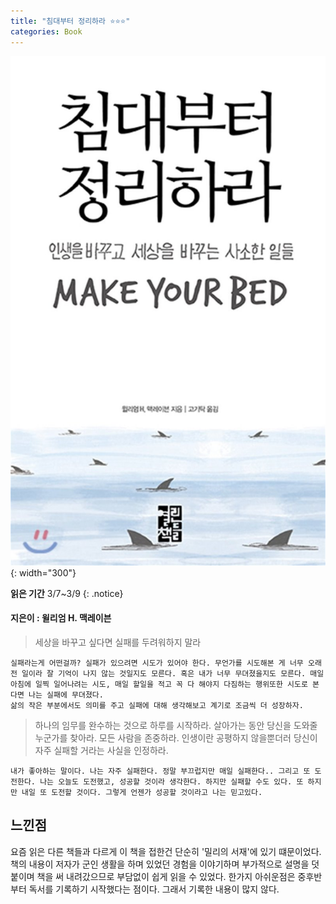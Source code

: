 ```yaml
---
title: "침대부터 정리하라 ⭐⭐⭐"
categories: Book
---
```


![](/assets/images/bed.jpeg){: width="300"}

**읽은 기간** 3/7~3/9
{: .notice}

#### 지은이 : 윌리엄 H. 맥레이븐




> 세상을 바꾸고 싶다면 실패를 두려워하지 말라  

    실패라는게 어떤걸까? 실패가 있으려면 시도가 있어야 한다. 무언가를 시도해본 게 너무 오래전 일이라 잘 기억이 나지 않는 것일지도 모른다. 혹은 내가 너무 무뎌졌을지도 모른다. 매일 아침에 일찍 일어나려는 시도, 매일 할일을 적고 꼭 다 해야지 다짐하는 행위또한 시도로 본다면 나는 실패에 무뎌졌다. 
    삶의 작은 부분에서도 의미를 주고 실패에 대해 생각해보고 계기로 조금씩 더 성장하자.

> 하나의 임무를 완수하는 것으로 하루를 시작하라. 살아가는 동안 당신을 도와줄 누군가를 찾아라. 모든 사람을 존중하라. 인생이란 공평하지 않을뿐더러 당신이 자주 실패할 거라는 사실을 인정하라.  

    내가 좋아하는 말이다. 나는 자주 실패한다. 정말 부끄럽지만 매일 실패한다.. 그리고 또 도전한다. 나는 오늘도 도전했고, 성공할 것이라 생각한다. 하지만 실패할 수도 있다. 또 하지만 내일 또 도전할 것이다. 그렇게 언젠가 성공할 것이라고 나는 믿고있다.

## 느낀점
 요즘 읽은 다른 책들과 다르게 이 책을 접한건 단순히 '밀리의 서재'에 있기 떄문이었다. 책의 내용이 저자가 군인 생활을 하며 있었던 경험을 이야기하며 부가적으로 설명을 덧붙이며 책을 써 내려갔으므로 부담없이 쉽게 읽을 수 있었다.
 한가지 아쉬운점은 중후반부터 독서를 기록하기 시작했다는 점이다. 그래서 기록한 내용이 많지 않다.